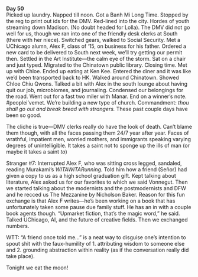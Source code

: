 **Day 50**  
Picked up laundry. Napped till noon. Got a Banh Mi Long Time. Stopped by the reg to print out ids for the DMV. Red-lined into the city. Hordes of youth streaming down Madison. (No doubt headed for Lolla). The DMV did not go well for us, though we ran into one of the friendly desk clerks at South (there with her niece). Switched gears, walked to Social Security. Met a UChicago alumn, Alex F, class of ‘15, on business for his father. Ordered a new card to be delivered to South next week, we’ll try getting our permit then. Settled in the Art Institute—the calm eye of the storm. Sat on a chair and just typed. Migrated to the Chinatown public library. Closing time. Met up with Chloe. Ended up eating at Ken Kee. Entered the diner and it was like we’d been transported back to HK. Walked around Chinatown. Showed Chloe Chiu Qwons. Talked a bit with Alex in the south lounge about having quit our job, microbiomes, and journaling. Condensed our belongings for the road. Went out for a fast two miler with Manar. End on a winner’s note. \#peoplei’vemet. We’re building a new type of church. Commandment: *thou shall go out and break bread with strangers.* These past couple days have been so good.

The cliche is true—DMV clerks really do have the look of death. Can’t blame them though, with all the faces passing them 24/7 year after year. Faces of wrathful, impatient men, worried mothers, and immigrants speaking varying degrees of unintelligible. It takes a saint not to sponge up the ills of man (or maybe it takes a saint *to*)

Stranger \#7: Interrupted Alex F, who was sitting cross legged, sandaled, reading Murakami’s *WITAWITARunning.* Told him how a friend (Señor) had given a copy to us as a high school graduation gift. Kept talking about literature, Alex asked us for our favorites to which we said Vonnegut. Then we started talking about the modernists and the postmodernists and DFW and he recced us The Mezzanine by Nicholson Baker. Reason for this fun exchange is that Alex F writes—he’s been working on a book that has unfortunately taken some pause due family stuff. He has an in with a couple book agents though. “Upmarket fiction, that’s the magic word,” he said. Talked UChicago, AI, and the future of creative fields. Then we exchanged numbers.

WTT: “A friend once told me…” is a neat way to disguise one’s intention to spout shit with the faux-humility of 1\. attributing wisdom to someone else and 2\. grounding abstraction within reality (as if the conversation really did take place).

Tonight we eat the moon\!
